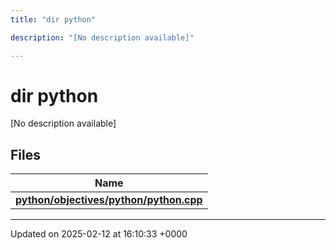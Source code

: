 ```yaml
---
title: "dir python"

description: "[No description available]"

---
```


# dir python

[No description available]

## Files

| Name           |
| -------------- |
| **[python/objectives/python/python.cpp](/documentation/code/files/objectives_2python_2python_8cpp/#file-python-objectives-python-python-cpp)**  |






-------------------------------

Updated on 2025-02-12 at 16:10:33 +0000
